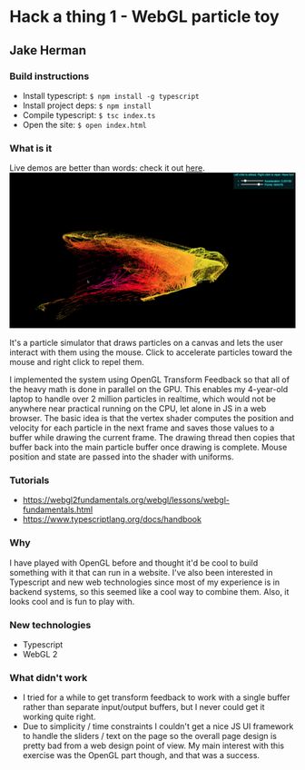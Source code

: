 # Hack a thing 1 - WebGL particle toy

## Jake Herman

### Build instructions
* Install typescript: `$ npm install -g typescript`
* Install project deps: `$ npm install`
* Compile typescript: `$ tsc index.ts`
* Open the site: `$ open index.html`

### What is it
Live demos are better than words: check it out [here](http://cs98.me/hack-a-thing-1-particletoy/).
![screenshot](screenshot.png)

It's a particle simulator that draws particles on a canvas and lets the user interact
with them using the mouse. Click to accelerate particles toward the mouse and right click to repel them.

I implemented the system using OpenGL Transform Feedback so that all of the heavy math
is done in parallel on the GPU. This enables my 4-year-old laptop to handle over 2
million particles in realtime, which would not be anywhere near practical running on
the CPU, let alone in JS in a web browser. The basic idea is that the vertex shader
computes the position and velocity for each particle in the next frame and saves those
values to a buffer while drawing the current frame. The drawing thread then copies
that buffer back into the main particle buffer once drawing is complete. Mouse position
and state are passed into the shader with uniforms.

### Tutorials
* https://webgl2fundamentals.org/webgl/lessons/webgl-fundamentals.html
* https://www.typescriptlang.org/docs/handbook

### Why
I have played with OpenGL before and thought it'd be cool to build something with it that
can run in a website. I've also been interested in Typescript and new web technologies
since most of my experience is in backend systems, so this seemed like a cool way
to combine them. Also, it looks cool and is fun to play with.

### New technologies
* Typescript
* WebGL 2

### What didn't work
* I tried for a while to get transform feedback to work with a single buffer rather
than separate input/output buffers, but I never could get it working quite right.
* Due to simplicity / time constraints I couldn't get a nice JS UI framework to
handle the sliders / text on the page so the overall page design is pretty bad
from a web design point of view. My main interest with this exercise was the OpenGL
part though, and that was a success.
